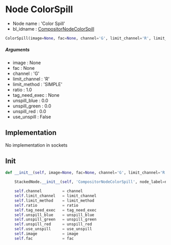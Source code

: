 # Node ColorSpill

- Node name : 'Color Spill'
- bl_idname : [CompositorNodeColorSpill](https://docs.blender.org/api/current/bpy.types.{bl_idname}.html)


``` python
ColorSpill(image=None, fac=None, channel='G', limit_channel='R', limit_method='SIMPLE', ratio=1.0, tag_need_exec=None, unspill_blue=0.0, unspill_green=0.0, unspill_red=0.0, use_unspill=False, node_label=None, node_color=None)
```
##### Arguments

- image : None
- fac : None
- channel : 'G'
- limit_channel : 'R'
- limit_method : 'SIMPLE'
- ratio : 1.0
- tag_need_exec : None
- unspill_blue : 0.0
- unspill_green : 0.0
- unspill_red : 0.0
- use_unspill : False

## Implementation

No implementation in sockets

## Init

``` python
def __init__(self, image=None, fac=None, channel='G', limit_channel='R', limit_method='SIMPLE', ratio=1.0, tag_need_exec=None, unspill_blue=0.0, unspill_green=0.0, unspill_red=0.0, use_unspill=False, node_label=None, node_color=None):

    StackedNode.__init__(self, 'CompositorNodeColorSpill', node_label=node_label, node_color=node_color)

    self.channel         = channel
    self.limit_channel   = limit_channel
    self.limit_method    = limit_method
    self.ratio           = ratio
    self.tag_need_exec   = tag_need_exec
    self.unspill_blue    = unspill_blue
    self.unspill_green   = unspill_green
    self.unspill_red     = unspill_red
    self.use_unspill     = use_unspill
    self.image           = image
    self.fac             = fac
```
